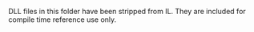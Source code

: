 DLL files in this folder have been stripped from IL. They are included for compile time reference use only.